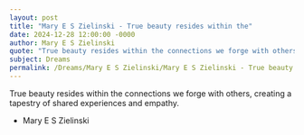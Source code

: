 ```yaml
---
layout: post
title: "Mary E S Zielinski - True beauty resides within the"
date: 2024-12-28 12:00:00 -0000
author: Mary E S Zielinski
quote: "True beauty resides within the connections we forge with others, creating a tapestry of shared experiences and empathy."
subject: Dreams
permalink: /Dreams/Mary E S Zielinski/Mary E S Zielinski - True beauty resides within the
---
```


True beauty resides within the connections we forge with others, creating a tapestry of shared experiences and empathy.

- Mary E S Zielinski
